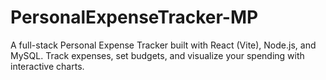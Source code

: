 # PersonalExpenseTracker-MP
A full-stack Personal Expense Tracker built with React (Vite), Node.js, and MySQL. Track expenses, set budgets, and visualize your spending with interactive charts.
